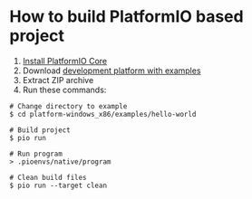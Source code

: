 How to build PlatformIO based project
=====================================

1. [Install PlatformIO Core](https://docs.platformio.org/page/core.html)
2. Download [development platform with examples](https://github.com/platformio/platform-windows_x86/archive/develop.zip)
3. Extract ZIP archive
4. Run these commands:

```shell
# Change directory to example
$ cd platform-windows_x86/examples/hello-world

# Build project
$ pio run

# Run program
> .pioenvs/native/program

# Clean build files
$ pio run --target clean
```
